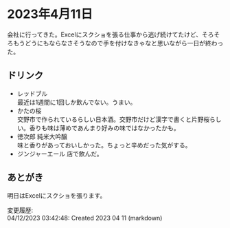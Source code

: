 # 2023年4月11日

会社に行ってきた。Excelにスクショを張る仕事から逃げ続けてたけど、そろそろもうどうにもならなさそうなので手を付けなきゃなと思いながら一日が終わった。

## ドリンク

- レッドブル  
最近は1週間に1回しか飲んでない。うまい。
- かたの桜  
交野市で作られているらしい日本酒。交野市だけど漢字で書くと片野桜らしい。香りも味は薄めであんまり好みの味ではなかったかも。
- 徳次郎 純米大吟醸  
味と香りがあっておいしかった。ちょっと辛めだった気がする。
- ジンジャーエール
店で飲んだ。

## あとがき

明日はExcelにスクショを張ります。

変更履歴:  
04/12/2023 03:42:48: Created 2023 04 11 (markdown)  
